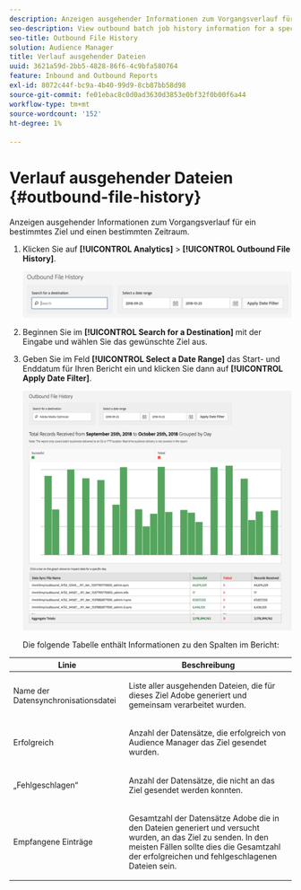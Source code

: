 ```yaml
---
description: Anzeigen ausgehender Informationen zum Vorgangsverlauf für ein bestimmtes Ziel und einen bestimmten Zeitraum.
seo-description: View outbound batch job history information for a specified destination and time period.
seo-title: Outbound File History
solution: Audience Manager
title: Verlauf ausgehender Dateien
uuid: 3621a59d-2bb5-4828-86f6-4c9bfa580764
feature: Inbound and Outbound Reports
exl-id: 8072c44f-bc9a-4b40-99d9-8cb87bb58d98
source-git-commit: fe01ebac8c0d0ad3630d3853e0bf32f0b00f6a44
workflow-type: tm+mt
source-wordcount: '152'
ht-degree: 1%

---
```


# Verlauf ausgehender Dateien {#outbound-file-history}

Anzeigen ausgehender Informationen zum Vorgangsverlauf für ein bestimmtes Ziel und einen bestimmten Zeitraum.

<!-- 

t_reports_outbound_history.xml

 -->

1. Klicken Sie auf **[!UICONTROL Analytics]** > **[!UICONTROL Outbound File History]**.

   ![Schrittergebnis](assets/outbound_history.png)

1. Beginnen Sie im **[!UICONTROL Search for a Destination]** mit der Eingabe und wählen Sie das gewünschte Ziel aus.
1. Geben Sie im Feld **[!UICONTROL Select a Date Range]** das Start- und Enddatum für Ihren Bericht ein und klicken Sie dann auf **[!UICONTROL Apply Date Filter]**.

   ![Schrittergebnis](assets/outbound_history_stats.png)

   Die folgende Tabelle enthält Informationen zu den Spalten im Bericht:

<table id="table_93076D46AC50411395E72B9B987E99BE"> 
 <thead> 
  <tr> 
   <th colname="col1" class="entry"> Linie </th> 
   <th colname="col2" class="entry"> Beschreibung </th> 
  </tr> 
 </thead>
 <tbody> 
  <tr> 
   <td colname="col1"> Name der Datensynchronisationsdatei </td> 
   <td colname="col2"> <p><span class="keyword"> Liste aller ausgehenden Dateien, die für dieses Ziel </span> Adobe generiert und gemeinsam verarbeitet wurden. </p> </td> 
  </tr> 
  <tr> 
   <td colname="col1"> Erfolgreich </td> 
   <td colname="col2"> <p>Anzahl der Datensätze, die erfolgreich von <span class="keyword"> Audience Manager </span> das Ziel gesendet wurden. </p> </td> 
  </tr> 
  <tr> 
   <td colname="col1"> „Fehlgeschlagen“ </td> 
   <td colname="col2"> <p>Anzahl der Datensätze, die nicht an das Ziel gesendet werden konnten. </p> </td> 
  </tr> 
  <tr> 
   <td colname="col1"> Empfangene Einträge </td> 
   <td colname="col2"> <p>Gesamtzahl der Datensätze <span class="keyword"> Adobe</span> die in den Dateien generiert und versucht wurden, an das Ziel zu senden. In den meisten Fällen sollte dies die Gesamtzahl der erfolgreichen und fehlgeschlagenen Dateien sein. </p> </td> 
  </tr> 
 </tbody> 
</table>
